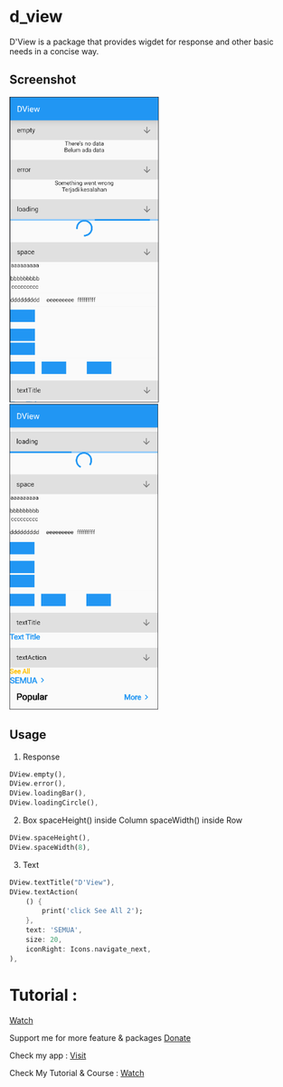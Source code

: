 # d_view

D'View is a package that provides wigdet for response and other basic needs in a concise way.

## Screenshot
<img src="https://github.com/indratrisnar/d_view/raw/master/pic/d_view1.png" alt="dview_1" height="540">
<img src="https://github.com/indratrisnar/d_view/raw/master/pic/d_view2.png" alt="dview_2" height="540">

## Usage

1. Response
```dart
DView.empty(),
DView.error(),
DView.loadingBar(),
DView.loadingCircle(),
```

2. Box
spaceHeight() inside Column
spaceWidth() inside Row
```dart
DView.spaceHeight(),
DView.spaceWidth(8),
```

3. Text
```dart
DView.textTitle("D'View"),
DView.textAction(
    () {
        print('click See All 2');
    },
    text: 'SEMUA',
    size: 20,
    iconRight: Icons.navigate_next,
),
```

# Tutorial :
[Watch](https://www.youtube.com/watch?v=ElfN1Fn8v3U)

Support me for more feature & packages
[Donate](https://www.paypal.com/paypalme/indratrisnar)

Check my app : [Visit](https://indratrisnar.github.io/projects.html)

Check My Tutorial & Course : [Watch](https://www.youtube.com/channel/UC0d_xINEvCtlDCpWfBpnYpA)
